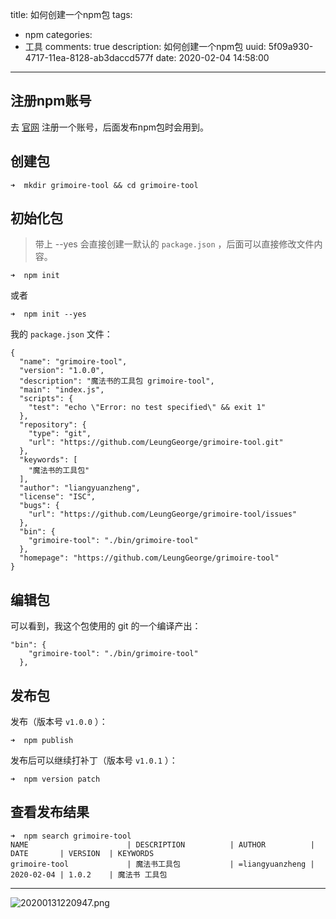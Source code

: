 title: 如何创建一个npm包
tags:
  - npm
categories:
  - 工具
comments: true
description: 如何创建一个npm包
uuid: 5f09a930-4717-11ea-8128-ab3daccd577f
date: 2020-02-04 14:58:00
---
<!--more-->
<!-- 1. 发布前：删除草稿的 uuid -->
<!-- 2. 发布后：补充tag，category -->




## 注册npm账号

去 [官网](https://www.npmjs.com/) 注册一个账号，后面发布npm包时会用到。

## 创建包

```
➜  mkdir grimoire-tool && cd grimoire-tool
```

## 初始化包

> 带上 --yes 会直接创建一默认的 `package.json` ，后面可以直接修改文件内容。

```
➜  npm init
```

或者 

```
➜  npm init --yes
```

我的 `package.json` 文件：

```
{
  "name": "grimoire-tool",
  "version": "1.0.0",
  "description": "魔法书的工具包 grimoire-tool",
  "main": "index.js",
  "scripts": {
    "test": "echo \"Error: no test specified\" && exit 1"
  },
  "repository": {
    "type": "git",
    "url": "https://github.com/LeungGeorge/grimoire-tool.git"
  },
  "keywords": [
    "魔法书的工具包"
  ],
  "author": "liangyuanzheng",
  "license": "ISC",
  "bugs": {
    "url": "https://github.com/LeungGeorge/grimoire-tool/issues"
  },
  "bin": {
    "grimoire-tool": "./bin/grimoire-tool"
  },
  "homepage": "https://github.com/LeungGeorge/grimoire-tool"
}
```

   

## 编辑包

可以看到，我这个包使用的 git 的一个编译产出：

```
"bin": {
    "grimoire-tool": "./bin/grimoire-tool"
  },
```

## 发布包

发布（版本号 `v1.0.0` ）：

```
➜  npm publish
```

发布后可以继续打补丁（版本号 `v1.0.1` ）：

```
➜  npm version patch
```

## 查看发布结果

```
➜  npm search grimoire-tool
NAME                      | DESCRIPTION          | AUTHOR          | DATE       | VERSION  | KEYWORDS
grimoire-tool             | 魔法书工具包           | =liangyuanzheng | 2020-02-04 | 1.0.2    | 魔法书 工具包
```

---

![20200131220947.png](/images/20200131220947.png)

<link rel="stylesheet" href="http://yandex.st/highlightjs/6.1/styles/default.min.css">
<script src="http://yandex.st/highlightjs/6.1/highlight.min.js"></script>
<script>
hljs.tabReplace = ' '; 
hljs.initHighlightingOnLoad(); 
</script>

<!-- > 来源：[https://leunggeorge.github.io/](https://leunggeorge.github.io/)   -->
